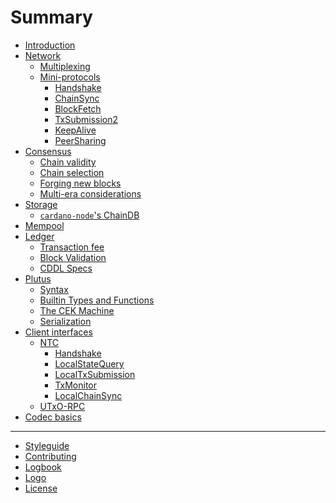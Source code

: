 # Summary

- [Introduction](introduction/README.md)
- [Network](network/README.md)
  - [Multiplexing](network/multiplexing.md)
  - [Mini-protocols](network/mini-protocols.md)
    - [Handshake](network/node-to-node/handshake/README.md)
    - [ChainSync](network/node-to-node/chainsync/README.md)
    - [BlockFetch](network/node-to-node/blockfetch/README.md)
    - [TxSubmission2](network/node-to-node/txsubmission2/README.md)
    - [KeepAlive](network/node-to-node/keep-alive/README.md)
    - [PeerSharing]()
- [Consensus](consensus/README.md)
  - [Chain validity](consensus/chainvalid.md)
  - [Chain selection](consensus/chainsel.md)
  - [Forging new blocks](consensus/forging.md)
  - [Multi-era considerations](consensus/multiera.md)
- [Storage](storage/README.md)
  - [`cardano-node`'s ChainDB](storage/cardano-node-chaindb/README.md)
- [Mempool](mempool/README.md)
- [Ledger](ledger/README.md)
  - [Transaction fee](ledger/transaction-fee.md)
  - [Block Validation](ledger/block-validation.md)
  - [CDDL Specs](ledger/cddls.md)
- [Plutus](plutus/README.md)
  - [Syntax](plutus/syntax.md)
  - [Builtin Types and Functions](plutus/builtin.md)
  - [The CEK Machine](plutus/cek.md)
  - [Serialization](plutus/serialization.md)
- [Client interfaces](client/README.md)
  - [NTC](client/node-to-client/README.md)
    - [Handshake]()
    - [LocalStateQuery](client/node-to-client/state-query/README.md)
    - [LocalTxSubmission]()
    - [TxMonitor]()
    - [LocalChainSync]()
  - [UTxO-RPC](client/utxo-rpc/README.md)
- [Codec basics](codecs/README.md)

---

- [Styleguide](styleguide.md)
- [Contributing](CONTRIBUTING.md)
- [Logbook](logbook.md)
- [Logo](logo/README.md)
- [License](LICENSE.md)

